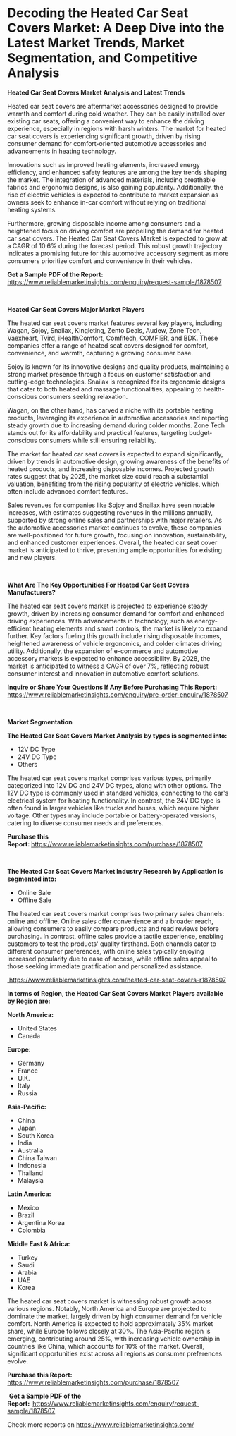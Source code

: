 <p><h1>Decoding the Heated Car Seat Covers Market: A Deep Dive into the Latest Market Trends, Market Segmentation, and Competitive Analysis</h1></p><p><strong>Heated Car Seat Covers Market Analysis and Latest Trends</strong></p>
<p><p>Heated car seat covers are aftermarket accessories designed to provide warmth and comfort during cold weather. They can be easily installed over existing car seats, offering a convenient way to enhance the driving experience, especially in regions with harsh winters. The market for heated car seat covers is experiencing significant growth, driven by rising consumer demand for comfort-oriented automotive accessories and advancements in heating technology.</p><p>Innovations such as improved heating elements, increased energy efficiency, and enhanced safety features are among the key trends shaping the market. The integration of advanced materials, including breathable fabrics and ergonomic designs, is also gaining popularity. Additionally, the rise of electric vehicles is expected to contribute to market expansion as owners seek to enhance in-car comfort without relying on traditional heating systems.</p><p>Furthermore, growing disposable income among consumers and a heightened focus on driving comfort are propelling the demand for heated car seat covers. The Heated Car Seat Covers Market is expected to grow at a CAGR of 10.6% during the forecast period. This robust growth trajectory indicates a promising future for this automotive accessory segment as more consumers prioritize comfort and convenience in their vehicles.</p></p>
<p><strong>Get a Sample PDF of the Report:&nbsp;</strong> <a href="https://www.reliablemarketinsights.com/enquiry/request-sample/1878507?utm_campaign=1887&utm_medium=2&utm_source=Github&utm_content=ia&utm_term=08022025&utm_id=heated-car-seat-covers">https://www.reliablemarketinsights.com/enquiry/request-sample/1878507</a></p>
<p>&nbsp;</p>
<p><strong>Heated Car Seat Covers Major Market Players</strong></p>
<p><p>The heated car seat covers market features several key players, including Wagan, Sojoy, Snailax, Kingleting, Zento Deals, Audew, Zone Tech, Vaexheart, Tvird, iHealthComfort, Comfitech, COMFIER, and BDK. These companies offer a range of heated seat covers designed for comfort, convenience, and warmth, capturing a growing consumer base.</p><p>Sojoy is known for its innovative designs and quality products, maintaining a strong market presence through a focus on customer satisfaction and cutting-edge technologies. Snailax is recognized for its ergonomic designs that cater to both heated and massage functionalities, appealing to health-conscious consumers seeking relaxation.</p><p>Wagan, on the other hand, has carved a niche with its portable heating products, leveraging its experience in automotive accessories and reporting steady growth due to increasing demand during colder months. Zone Tech stands out for its affordability and practical features, targeting budget-conscious consumers while still ensuring reliability.</p><p>The market for heated car seat covers is expected to expand significantly, driven by trends in automotive design, growing awareness of the benefits of heated products, and increasing disposable incomes. Projected growth rates suggest that by 2025, the market size could reach a substantial valuation, benefiting from the rising popularity of electric vehicles, which often include advanced comfort features.</p><p>Sales revenues for companies like Sojoy and Snailax have seen notable increases, with estimates suggesting revenues in the millions annually, supported by strong online sales and partnerships with major retailers. As the automotive accessories market continues to evolve, these companies are well-positioned for future growth, focusing on innovation, sustainability, and enhanced customer experiences. Overall, the heated car seat cover market is anticipated to thrive, presenting ample opportunities for existing and new players.</p></p>
<p>&nbsp;</p>
<p><strong>What Are The Key Opportunities For Heated Car Seat Covers Manufacturers?</strong></p>
<p><p>The heated car seat covers market is projected to experience steady growth, driven by increasing consumer demand for comfort and enhanced driving experiences. With advancements in technology, such as energy-efficient heating elements and smart controls, the market is likely to expand further. Key factors fueling this growth include rising disposable incomes, heightened awareness of vehicle ergonomics, and colder climates driving utility. Additionally, the expansion of e-commerce and automotive accessory markets is expected to enhance accessibility. By 2028, the market is anticipated to witness a CAGR of over 7%, reflecting robust consumer interest and innovation in automotive comfort solutions.</p></p>
<p><strong>Inquire or Share Your Questions If Any Before Purchasing This Report:</strong> <a href="https://www.reliablemarketinsights.com/enquiry/pre-order-enquiry/1878507?utm_campaign=1887&utm_medium=2&utm_source=Github&utm_content=ia&utm_term=08022025&utm_id=heated-car-seat-covers">https://www.reliablemarketinsights.com/enquiry/pre-order-enquiry/1878507</a></p>
<p>&nbsp;</p>
<p><strong>Market Segmentation</strong></p>
<p><strong>The Heated Car Seat Covers Market Analysis by types is segmented into:</strong></p>
<p><ul><li>12V DC Type</li><li>24V DC Type</li><li>Others</li></ul></p>
<p><p>The heated car seat covers market comprises various types, primarily categorized into 12V DC and 24V DC types, along with other options. The 12V DC type is commonly used in standard vehicles, connecting to the car's electrical system for heating functionality. In contrast, the 24V DC type is often found in larger vehicles like trucks and buses, which require higher voltage. Other types may include portable or battery-operated versions, catering to diverse consumer needs and preferences.</p></p>
<p><strong>Purchase this Report:&nbsp;</strong><a href="https://www.reliablemarketinsights.com/purchase/1878507?utm_campaign=1887&utm_medium=2&utm_source=Github&utm_content=ia&utm_term=08022025&utm_id=heated-car-seat-covers">https://www.reliablemarketinsights.com/purchase/1878507</a></p>
<p>&nbsp;</p>
<p><strong>The Heated Car Seat Covers Market Industry Research by Application is segmented into:</strong></p>
<p><ul><li>Online Sale</li><li>Offline Sale</li></ul></p>
<p><p>The heated car seat covers market comprises two primary sales channels: online and offline. Online sales offer convenience and a broader reach, allowing consumers to easily compare products and read reviews before purchasing. In contrast, offline sales provide a tactile experience, enabling customers to test the products' quality firsthand. Both channels cater to different consumer preferences, with online sales typically enjoying increased popularity due to ease of access, while offline sales appeal to those seeking immediate gratification and personalized assistance.</p></p>
<p><a href="https://www.reliablemarketinsights.com/heated-car-seat-covers-r1878507?utm_campaign=1887&utm_medium=2&utm_source=Github&utm_content=ia&utm_term=08022025&utm_id=heated-car-seat-covers">&nbsp;https://www.reliablemarketinsights.com/heated-car-seat-covers-r1878507</a></p>
<p><strong>In terms of Region, the Heated Car Seat Covers Market Players available by Region are:</strong></p>
<p>
    <p> <strong> North America: </strong>
        <ul>
            <li>United States</li>
            <li>Canada</li>
        </ul>
        </p> 
    <p> <strong> Europe: </strong>
        <ul>
            <li>Germany</li>
            <li>France</li>
            <li>U.K.</li>
            <li>Italy</li>
            <li>Russia</li>
        </ul>
        </p> 
    <p> <strong> Asia-Pacific: </strong>
        <ul>
            <li>China</li>
            <li>Japan</li>
            <li>South Korea</li>
            <li>India</li>
            <li>Australia</li>
            <li>China Taiwan</li>
            <li>Indonesia</li>
            <li>Thailand</li>
            <li>Malaysia</li>
        </ul>
        </p> 
    <p> <strong> Latin America: </strong>
        <ul>
            <li>Mexico</li>
            <li>Brazil</li>
            <li>Argentina Korea</li>
            <li>Colombia</li>
        </ul>
        </p> 
    <p> <strong> Middle East & Africa: </strong>
        <ul>
            <li>Turkey</li>
            <li>Saudi</li>
            <li>Arabia</li>
            <li>UAE</li>
            <li>Korea</li>
        </ul>
    </p>
    </p>
<p><p>The heated car seat covers market is witnessing robust growth across various regions. Notably, North America and Europe are projected to dominate the market, largely driven by high consumer demand for vehicle comfort. North America is expected to hold approximately 35% market share, while Europe follows closely at 30%. The Asia-Pacific region is emerging, contributing around 25%, with increasing vehicle ownership in countries like China, which accounts for 10% of the market. Overall, significant opportunities exist across all regions as consumer preferences evolve.</p></p>
<p><strong>Purchase this Report: </strong><a href="https://www.reliablemarketinsights.com/purchase/1878507?utm_campaign=1887&utm_medium=2&utm_source=Github&utm_content=ia&utm_term=08022025&utm_id=heated-car-seat-covers">https://www.reliablemarketinsights.com/purchase/1878507</a></p>
<p>&nbsp;<strong>Get a Sample PDF of the Report:&nbsp;&nbsp;</strong><a href="https://www.reliablemarketinsights.com/enquiry/request-sample/1878507?utm_campaign=1887&utm_medium=2&utm_source=Github&utm_content=ia&utm_term=08022025&utm_id=heated-car-seat-covers">https://www.reliablemarketinsights.com/enquiry/request-sample/1878507</a></p>
<p><strong></strong></p>
<p>Check more reports on <a href="https://www.reliablemarketinsights.com/?utm_campaign=1887&utm_medium=2&utm_source=Github&utm_content=ia&utm_term=08022025&utm_id=heated-car-seat-covers">https://www.reliablemarketinsights.com/</a></p>